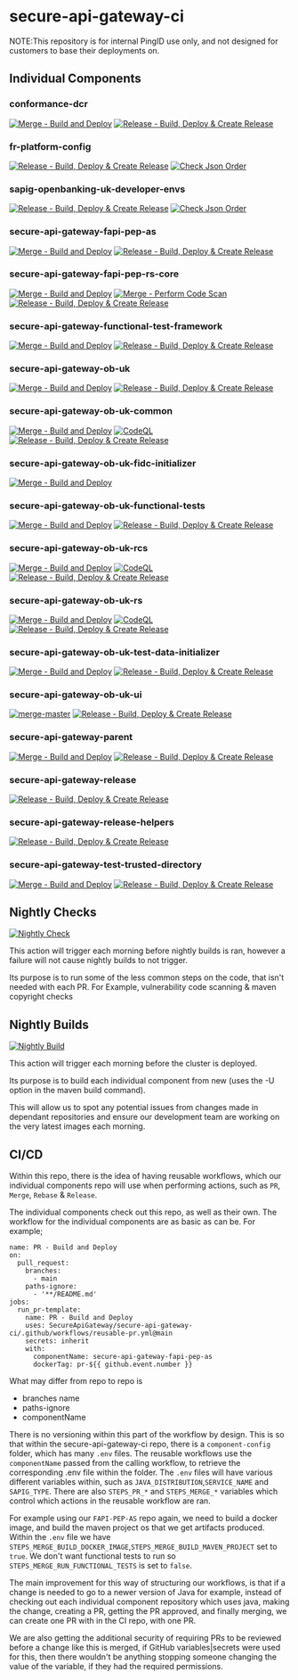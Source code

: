 # secure-api-gateway-ci  
NOTE:This repository is for internal PingID use only, and not designed for customers to base their deployments on.
## Individual Components
### conformance-dcr
[![Merge - Build and Deploy](https://github.com/SecureApiGateway/conformance-dcr/actions/workflows/merge.yml/badge.svg)](https://github.com/SecureApiGateway/conformance-dcr/actions/workflows/merge.yml)
[![Release - Build, Deploy & Create Release](https://github.com/SecureApiGateway/conformance-dcr/actions/workflows/release.yml/badge.svg)](https://github.com/SecureApiGateway/conformance-dcr/actions/workflows/release.yml)
### fr-platform-config
[![Release - Build, Deploy & Create Release](https://github.com/SecureApiGateway/fr-platform-config/actions/workflows/release.yml/badge.svg)](https://github.com/SecureApiGateway/fr-platform-config/actions/workflows/release.yml)
[![Check Json Order](https://github.com/SecureApiGateway/fr-platform-config/actions/workflows/merge.yml/badge.svg)](https://github.com/SecureApiGateway/fr-platform-config/actions/workflows/merge.yml)
### sapig-openbanking-uk-developer-envs
[![Release - Build, Deploy & Create Release](https://github.com/SecureApiGateway/sapig-openbanking-uk-developer-envs/actions/workflows/release.yml/badge.svg)](https://github.com/SecureApiGateway/sapig-openbanking-uk-developer-envs/actions/workflows/release.yml)
[![Check Json Order](https://github.com/SecureApiGateway/sapig-openbanking-uk-developer-envs/actions/workflows/merge.yml/badge.svg)](https://github.com/SecureApiGateway/sapig-openbanking-uk-developer-envs/actions/workflows/merge.yml)
### secure-api-gateway-fapi-pep-as
[![Merge - Build and Deploy](https://github.com/SecureApiGateway/secure-api-gateway-fapi-pep-as/actions/workflows/merge.yml/badge.svg)](https://github.com/SecureApiGateway/secure-api-gateway-fapi-pep-as/actions/workflows/merge.yml)
[![Release - Build, Deploy & Create Release](https://github.com/SecureApiGateway/secure-api-gateway-fapi-pep-as/actions/workflows/release.yml/badge.svg)](https://github.com/SecureApiGateway/secure-api-gateway-fapi-pep-as/actions/workflows/release.yml)
### secure-api-gateway-fapi-pep-rs-core
[![Merge - Build and Deploy](https://github.com/SecureApiGateway/secure-api-gateway-fapi-pep-rs-core/actions/workflows/merge.yml/badge.svg)](https://github.com/SecureApiGateway/secure-api-gateway-fapi-pep-rs-core/actions/workflows/merge.yml)
[![Merge - Perform Code Scan](https://github.com/SecureApiGateway/secure-api-gateway-fapi-pep-rs-core/actions/workflows/codeql.yml/badge.svg)](https://github.com/SecureApiGateway/secure-api-gateway-fapi-pep-rs-core/actions/workflows/codeql.yml)
[![Release - Build, Deploy & Create Release](https://github.com/SecureApiGateway/secure-api-gateway-fapi-pep-rs-core/actions/workflows/release.yml/badge.svg)](https://github.com/SecureApiGateway/secure-api-gateway-fapi-pep-rs-core/actions/workflows/release.yml)
### secure-api-gateway-functional-test-framework
[![Merge - Build and Deploy](https://github.com/SecureApiGateway/secure-api-gateway-functional-test-framework/actions/workflows/merge.yml/badge.svg)](https://github.com/SecureApiGateway/secure-api-gateway-functional-test-framework/actions/workflows/merge.yml)
[![Release - Build, Deploy & Create Release](https://github.com/SecureApiGateway/secure-api-gateway-functional-test-framework/actions/workflows/release.yml/badge.svg)](https://github.com/SecureApiGateway/secure-api-gateway-functional-test-framework/actions/workflows/release.yml)
### secure-api-gateway-ob-uk
[![Merge - Build and Deploy](https://github.com/SecureApiGateway/secure-api-gateway-ob-uk/actions/workflows/merge.yml/badge.svg)](https://github.com/SecureApiGateway/secure-api-gateway-ob-uk/actions/workflows/merge.yml)
[![Release - Build, Deploy & Create Release](https://github.com/SecureApiGateway/secure-api-gateway-ob-uk/actions/workflows/release.yml/badge.svg)](https://github.com/SecureApiGateway/secure-api-gateway-ob-uk/actions/workflows/release.yml)
### secure-api-gateway-ob-uk-common
[![Merge - Build and Deploy](https://github.com/SecureApiGateway/secure-api-gateway-ob-uk-common/actions/workflows/merge.yml/badge.svg)](https://github.com/SecureApiGateway/secure-api-gateway-ob-uk-common/actions/workflows/merge.yml)
[![CodeQL](https://github.com/SecureApiGateway/secure-api-gateway-ob-uk-common/actions/workflows/codeql.yml/badge.svg)](https://github.com/SecureApiGateway/secure-api-gateway-ob-uk-common/actions/workflows/codeql.yml)
[![Release - Build, Deploy & Create Release](https://github.com/SecureApiGateway/secure-api-gateway-ob-uk-common/actions/workflows/release.yml/badge.svg)](https://github.com/SecureApiGateway/secure-api-gateway-ob-uk-common/actions/workflows/release.yml)
### secure-api-gateway-ob-uk-fidc-initializer
[![Merge - Build and Deploy](https://github.com/SecureApiGateway/secure-api-gateway-ob-uk-fidc-initializer/actions/workflows/merge.yml/badge.svg)](https://github.com/SecureApiGateway/secure-api-gateway-ob-uk-fidc-initializer/actions/workflows/merge.yml)
### secure-api-gateway-ob-uk-functional-tests
[![Merge - Build and Deploy](https://github.com/SecureApiGateway/secure-api-gateway-ob-uk-functional-tests/actions/workflows/merge.yml/badge.svg)](https://github.com/SecureApiGateway/secure-api-gateway-ob-uk-functional-tests/actions/workflows/merge.yml)
[![Release - Build, Deploy & Create Release](https://github.com/SecureApiGateway/secure-api-gateway-ob-uk-functional-tests/actions/workflows/release.yml/badge.svg)](https://github.com/SecureApiGateway/secure-api-gateway-ob-uk-functional-tests/actions/workflows/release.yml)
### secure-api-gateway-ob-uk-rcs
[![Merge - Build and Deploy](https://github.com/SecureApiGateway/secure-api-gateway-ob-uk-rcs/actions/workflows/merge.yml/badge.svg)](https://github.com/SecureApiGateway/secure-api-gateway-ob-uk-rcs/actions/workflows/merge.yml)
[![CodeQL](https://github.com/SecureApiGateway/secure-api-gateway-ob-uk-rcs/actions/workflows/codeql.yml/badge.svg)](https://github.com/SecureApiGateway/secure-api-gateway-ob-uk-rcs/actions/workflows/codeql.yml)
[![Release - Build, Deploy & Create Release](https://github.com/SecureApiGateway/secure-api-gateway-ob-uk-rcs/actions/workflows/release.yml/badge.svg)](https://github.com/SecureApiGateway/secure-api-gateway-ob-uk-rcs/actions/workflows/release.yml)
### secure-api-gateway-ob-uk-rs
[![Merge - Build and Deploy](https://github.com/SecureApiGateway/secure-api-gateway-ob-uk-rs/actions/workflows/merge.yml/badge.svg)](https://github.com/SecureApiGateway/secure-api-gateway-ob-uk-rs/actions/workflows/merge.yml)
[![CodeQL](https://github.com/SecureApiGateway/secure-api-gateway-ob-uk-rs/actions/workflows/codeql.yml/badge.svg)](https://github.com/SecureApiGateway/secure-api-gateway-ob-uk-rs/actions/workflows/codeql.yml)
[![Release - Build, Deploy & Create Release](https://github.com/SecureApiGateway/secure-api-gateway-ob-uk-rs/actions/workflows/release.yml/badge.svg)](https://github.com/SecureApiGateway/secure-api-gateway-ob-uk-rs/actions/workflows/release.yml)
### secure-api-gateway-ob-uk-test-data-initializer
[![Merge - Build and Deploy](https://github.com/SecureApiGateway/secure-api-gateway-ob-uk-test-data-initializer/actions/workflows/merge.yml/badge.svg)](https://github.com/SecureApiGateway/secure-api-gateway-ob-uk-test-data-initializer/actions/workflows/merge.yml)
[![Release - Build, Deploy & Create Release](https://github.com/SecureApiGateway/secure-api-gateway-ob-uk-test-data-initializer/actions/workflows/release.yml/badge.svg)](https://github.com/SecureApiGateway/secure-api-gateway-ob-uk-test-data-initializer/actions/workflows/release.yml)
### secure-api-gateway-ob-uk-ui
[![merge-master](https://github.com/SecureApiGateway/secure-api-gateway-ob-uk-ui/actions/workflows/merge.yml/badge.svg)](https://github.com/SecureApiGateway/secure-api-gateway-ob-uk-ui/actions/workflows/merge.yml)
[![Release - Build, Deploy & Create Release](https://github.com/SecureApiGateway/secure-api-gateway-ob-uk-ui/actions/workflows/release-rcs.yml/badge.svg)](https://github.com/SecureApiGateway/secure-api-gateway-ob-uk-ui/actions/workflows/release-rcs.yml)
### secure-api-gateway-parent
[![Merge - Build and Deploy](https://github.com/SecureApiGateway/secure-api-gateway-parent/actions/workflows/merge.yml/badge.svg)](https://github.com/SecureApiGateway/secure-api-gateway-parent/actions/workflows/merge.yml)
[![Release - Build, Deploy & Create Release](https://github.com/SecureApiGateway/secure-api-gateway-parent/actions/workflows/release.yml/badge.svg)](https://github.com/SecureApiGateway/secure-api-gateway-parent/actions/workflows/release.yml)
### secure-api-gateway-release
[![Release - Build, Deploy & Create Release](https://github.com/SecureApiGateway/secure-api-gateway-releases/actions/workflows/release.yml/badge.svg)](https://github.com/SecureApiGateway/secure-api-gateway-releases/actions/workflows/release.yml)
### secure-api-gateway-release-helpers
[![Release - Build, Deploy & Create Release](https://github.com/SecureApiGateway/secure-api-gateway-releases-helpers/actions/workflows/release.yml/badge.svg)](https://github.com/SecureApiGateway/secure-api-gateway-releases-helpers/actions/workflows/release.yml)
### secure-api-gateway-test-trusted-directory
[![Merge - Build and Deploy](https://github.com/SecureApiGateway/secure-api-gateway-test-trusted-directory/actions/workflows/merge.yml/badge.svg)](https://github.com/SecureApiGateway/secure-api-gateway-test-trusted-directory/actions/workflows/merge.yml)
[![Release - Build, Deploy & Create Release](https://github.com/SecureApiGateway/secure-api-gateway-test-trusted-directory/actions/workflows/release.yml/badge.svg)](https://github.com/SecureApiGateway/secure-api-gateway-test-trusted-directory/actions/workflows/release.yml)
## Nightly Checks
[![Nightly Check](https://github.com/SecureApiGateway/secure-api-gateway-ci/actions/workflows/nightly-check.yml/badge.svg)](https://github.com/SecureApiGateway/secure-api-gateway-ci/actions/workflows/nightly-check.yml)

This action will trigger each morning before nightly builds is ran, however a failure will not cause nightly builds to not trigger.

Its purpose is to run some of the less common steps on the code, that isn't needed with each PR. For Example, vulnerability code scanning & maven copyright checks
## Nightly Builds
[![Nightly Build](https://github.com/SecureApiGateway/secure-api-gateway-ci/actions/workflows/nightly-build.yml/badge.svg)](https://github.com/SecureApiGateway/secure-api-gateway-ci/actions/workflows/nightly-build.yml)

This action will trigger each morning before the cluster is deployed. 

Its purpose is to build each individual component from new (uses the -U option in the maven build command).

This will allow us to spot any potential issues from changes made in dependant repositories and ensure our development team are working on the very latest images each morning. 

## CI/CD

Within this repo, there is the idea of having reusable workflows, which our individual components repo will use when performing actions, such as `PR`, `Merge`, `Rebase` & `Release`. 

The individual components check out this repo, as well as their own. The workflow for the individual components are as basic as can be. For example;

```
name: PR - Build and Deploy
on:
  pull_request:
    branches:
      - main
    paths-ignore:
      - '**/README.md'
jobs:
  run_pr-template:
    name: PR - Build and Deploy
    uses: SecureApiGateway/secure-api-gateway-ci/.github/workflows/reusable-pr.yml@main
    secrets: inherit
    with:
      componentName: secure-api-gateway-fapi-pep-as
      dockerTag: pr-${{ github.event.number }}
```

What may differ from repo to repo is
- branches name
- paths-ignore
- componentName

There is no versioning within this part of the workflow by design. This is so that within the secure-api-gateway-ci repo, there is a `component-config` folder, which has many `.env` files. The reusable workflows use the `componentName` passed from the calling workflow, to retrieve the corresponding .env file within the folder. The `.env` files will have various different variables within, such as `JAVA_DISTRIBUTION`,`SERVICE_NAME` and `SAPIG_TYPE`. There are also `STEPS_PR_*` and `STEPS_MERGE_*` variables which control which actions in the reusable workflow are ran. 

For example using our `FAPI-PEP-AS` repo again, we need to build a docker image, and build the maven project os that we get artifacts produced. Within the `.env` file we have `STEPS_MERGE_BUILD_DOCKER_IMAGE`,`STEPS_MERGE_BUILD_MAVEN_PROJECT` set to `true`. We don't want functional tests to run so `STEPS_MERGE_RUN_FUNCTIONAL_TESTS` is set to `false`. 

The main improvement for this way of structuring our workflows, is that if a change is needed to go to a newer version of Java for example, instead of checking out each individual component repository which uses java, making the change, creating a PR, getting the PR approved, and finally merging, we can create one PR with in the CI repo, with one PR.

We are also getting the additional security of requiring PRs to be reviewed before a change like this is merged, if GitHub variables|secrets were used for this, then there wouldn't be anything stopping someone changing the value of the variable, if they had the required permissions. 

